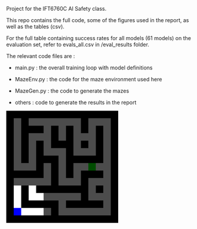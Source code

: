 Project for the IFT6760C AI Safety class.

This repo contains the full code, some of the figures used in the report, as well as the tables (csv).

For the full table containing success rates for all models (61 models) on the evaluation set, refer to evals_all.csv in /eval_results folder.

The relevant code files are : 
- main.py : the overall training loop with model definitions
- MazeEnv.py : the code for the maze environment used here
- MazeGen.py : the code to generate the mazes

- others : code to generate the results in the report

![7x7 best model success](\figures\success_7_best.png)
